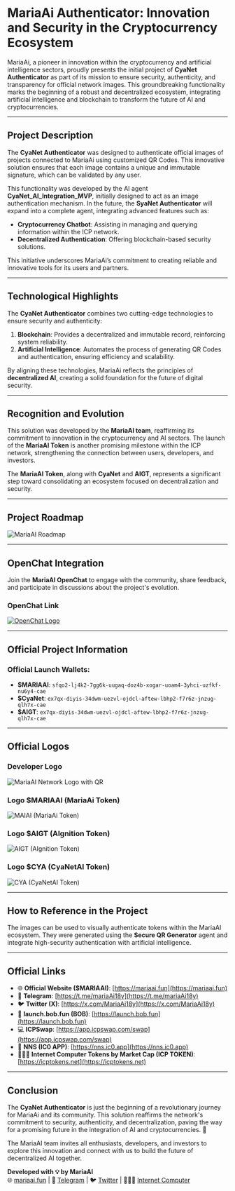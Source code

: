 # MariaAi Authenticator: Innovation and Security in the Cryptocurrency Ecosystem

MariaAi, a pioneer in innovation within the cryptocurrency and artificial intelligence sectors, proudly presents the initial project of **CyaNet Authenticator** as part of its mission to ensure security, authenticity, and transparency for official network images. This groundbreaking functionality marks the beginning of a robust and decentralized ecosystem, integrating artificial intelligence and blockchain to transform the future of AI and cryptocurrencies.

---

## **Project Description**

The **CyaNet Authenticator** was designed to authenticate official images of projects connected to MariaAi using customized QR Codes. This innovative solution ensures that each image contains a unique and immutable signature, which can be validated by any user.

This functionality was developed by the AI agent **CyaNet_AI_Integration_MVP**, initially designed to act as an image authentication mechanism. In the future, the **SyaNet Authenticator** will expand into a complete agent, integrating advanced features such as:

- **Cryptocurrency Chatbot**: Assisting in managing and querying information within the ICP network.
- **Decentralized Authentication**: Offering blockchain-based security solutions.

This initiative underscores MariaAi’s commitment to creating reliable and innovative tools for its users and partners.

---

## **Technological Highlights**

The **CyaNet Authenticator** combines two cutting-edge technologies to ensure security and authenticity:

1. **Blockchain**: Provides a decentralized and immutable record, reinforcing system reliability.
2. **Artificial Intelligence**: Automates the process of generating QR Codes and authentication, ensuring efficiency and scalability.

By aligning these technologies, MariaAi reflects the principles of **decentralized AI**, creating a solid foundation for the future of digital security.

---

## **Recognition and Evolution**

This solution was developed by the **MariaAI team**, reaffirming its commitment to innovation in the cryptocurrency and AI sectors. The launch of the **MariaAI Token** is another promising milestone within the ICP network, strengthening the connection between users, developers, and investors.

The **MariaAI Token**, along with **CyaNet** and **AIGT**, represents a significant step toward consolidating an ecosystem focused on decentralization and security.

---

## Project Roadmap

![MariaAI Roadmap](../docs/MariaAi_Roadmap.svg)

---

## **OpenChat Integration**

Join the **MariaAI OpenChat** to engage with the community, share feedback, and participate in discussions about the project's evolution.

### **OpenChat Link**
[![OpenChat Logo](../src/assets/openchat_logo.png)](https://oc.app/community/havf2-kaaaa-aaaac-agmeq-cai/channel/1592507237/?ref=jw2oj-3iaaa-aaaar-a62ea-cai)

---

## **Official Project Information**

### **Official Launch Wallets**:

- **$MARIAAI**: `sfqo2-lj4k2-7gg6k-uugaq-doz4b-xogar-uoam4-3yhci-uzfkf-nu6y4-cae`
- **$CyaNet**: `ex7qx-diyis-34dwm-uezvl-ojdcl-aftew-lbhp2-f7r6z-jnzug-qlh7x-cae`
- **$AIGT**: `ex7qx-diyis-34dwm-uezvl-ojdcl-aftew-lbhp2-f7r6z-jnzug-qlh7x-cae`

---

## **Official Logos**

### **Developer Logo**
![MariaAI Network Logo with QR](../src/assets/MariaAi_Network_Logo_com_qr.png)

### **Logo  $MARIAAI (MariaAi Token)**
![MAIAI (MariaAi Token)](../src/assets/output/QR_MAIAI_MariaAi.jpeg)

### **Logo $AIGT (AIgnition Token)**
![AIGT (AIgnition Token)](../src/assets/output/QR_AIGT_AIgnition_Token.jpeg)

### **Logo $CYA (CyaNetAI Token)**
![CYA (CyaNetAI Token)](../src/assets/output/QR_CYA_CyaNetAI_Token.jpeg)

---

## **How to Reference in the Project**

The images can be used to visually authenticate tokens within the MariaAI ecosystem. They were generated using the **Secure QR Generator** agent and integrate high-security authentication with artificial intelligence.

---

## **Official Links**

- 🌐 **Official Website ($MARIAAI)**: [https://mariaai.fun](https://mariaai.fun)
- 💬 **Telegram**: [https://t.me/mariaAi18y](https://t.me/mariaAi18y)
- 🐦 **Twitter (X)**: [https://x.com/MariaAi18y](https://x.com/MariaAi18y)
- 🤖 **launch.bob.fun (BOB)**: [https://launch.bob.fun](https://launch.bob.fun)
- 💻 **ICPSwap**: [https://app.icpswap.com/swap](https://app.icpswap.com/swap)
- 🧪 **NNS (IC0 APP)**: [https://nns.ic0.app](https://nns.ic0.app)
- 👨🏻‍💻 **Internet Computer Tokens by Market Cap (ICP TOKEN)**: [https://icptokens.net](https://icptokens.net)

---

## **Conclusion**

The **CyaNet Authenticator** is just the beginning of a revolutionary journey for MariaAi and its community. This solution reaffirms the network's commitment to security, authenticity, and decentralization, paving the way for a promising future in the integration of AI and cryptocurrencies. 🚀

The MariaAI team invites all enthusiasts, developers, and investors to explore this innovation and connect with us to build the future of decentralized AI together.

**Developed with 💡 by MariaAI**  
🌐 [mariaai.fun](https://mariaai.fun) | 💬 [Telegram](https://t.me/mariaAi18y) | 🐦 [Twitter](https://x.com/MariaAi18y) | 👨🏻‍💻 [Internet Computer](https://internetcomputer.org)  

